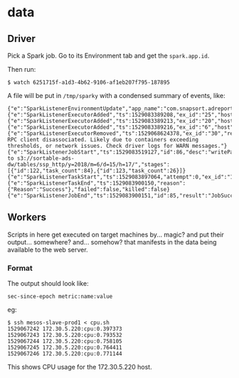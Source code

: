 # data

## Driver

Pick a Spark job. Go to its Environment tab and get the `spark.app.id`.

Then run:

```
$ watch 6251715f-a1d3-4b62-9106-af1eb207f795-187895
```

A file will be put in `/tmp/sparky` with a condensed summary of events, like:

```
{"e":"SparkListenerEnvironmentUpdate","app_name":"com.snapsort.adreports.spark.RevenueImpressionByNetworkLoader$","requested_cores":"120","role":"prod2","driver_mem":"10G","executor_mem":"12G"}
{"e":"SparkListenerExecutorAdded","ts":1529083389208,"ex_id":"25","host":"172.30.5.7"}
{"e":"SparkListenerExecutorAdded","ts":1529083389213,"ex_id":"20","host":"172.30.5.248"}
{"e":"SparkListenerExecutorAdded","ts":1529083389216,"ex_id":"6","host":"172.30.5.14"}
{"e":"SparkListenerExecutorRemoved","ts":1529068624378,"ex_id":"30","reason":"Remote RPC client disassociated. Likely due to containers exceeding thresholds, or network issues. Check driver logs for WARN messages."}
{"e":"SparkListenerJobStart","ts":1529083519127,"id":86,"desc":"writePartitionData to s3://sortable-ads-dw/tables/ssp_http/y=2018/m=6/d=15/h=17/","stages":[{"id":122,"task_count":84},{"id":123,"task_count":26}]}
{"e":"SparkListenerTaskStart","ts":1529083897064,"attempt":0,"ex_id":"1","id":3633}
{"e":"SparkListenerTaskEnd","ts":1529083900150,"reason":{"Reason":"Success"},"failed":false,"killed":false}
{"e":"SparkListenerJobEnd","ts":1529083900151,"id":85,"result":"JobSucceeded"}
```


## Workers

Scripts in here get executed on target machines by... magic? and put their output... somewhere?
and... somehow? that manifests in the data being available to the web server.

### Format

The output should look like:

```
sec-since-epoch metric:name:value
```

eg:

```
$ ssh mesos-slave-prod1 < cpu.sh
1529067242 172.30.5.220:cpu:0.397373
1529067243 172.30.5.220:cpu:0.793532
1529067244 172.30.5.220:cpu:0.758105
1529067245 172.30.5.220:cpu:0.764411
1529067246 172.30.5.220:cpu:0.771144
```

This shows CPU usage for the 172.30.5.220 host.
